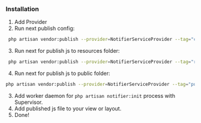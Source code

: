 ### Installation

1. Add Provider
2. Run next publish config:
```sh
 php artisan vendor:publish --provider=NotifierServiceProvider --tag="config"
```
3. Run next for publish js to resources folder:
```sh
 php artisan vendor:publish --provider=NotifierServiceProvider --tag="resources"
 ```
4. Run next for publish js to public folder:
```sh
php artisan vendor:publish --provider=NotifierServiceProvider --tag="public"
``` 
3. Add worker daemon for ```php artisan notifier:init``` process with Supervisor.
4. Add published js file to your view or layout.
5. Done!
